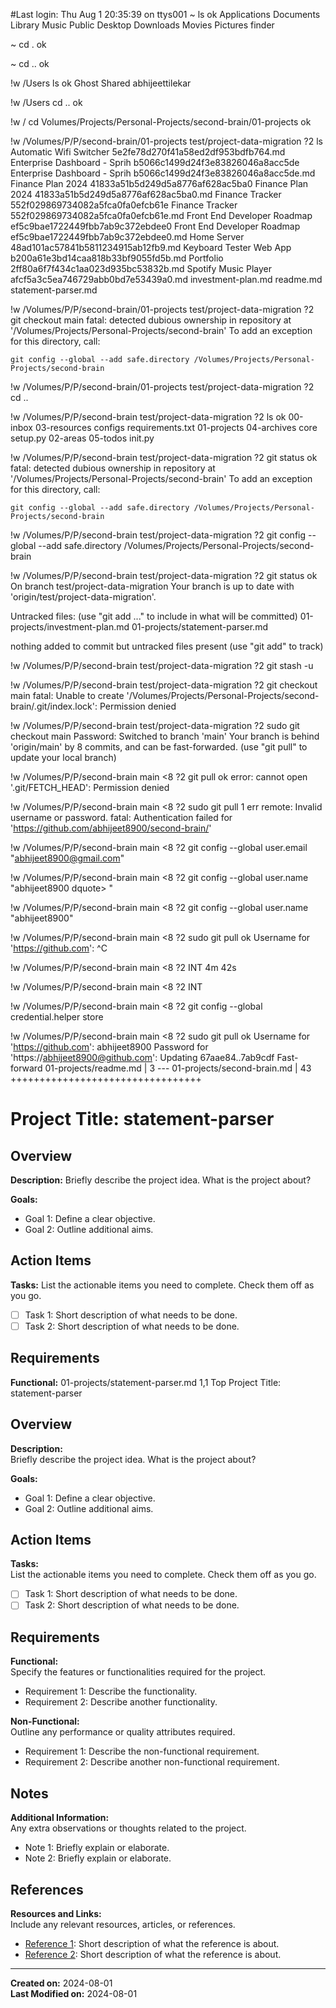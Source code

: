 #Last login: Thu Aug  1 20:35:39 on ttys001
 ~  ls                                                                      ok
Applications Documents    Library      Music        Public
Desktop      Downloads    Movies       Pictures     finder

 ~  cd .                                                                    ok

 ~  cd ..                                                                   ok

 !w /Users  ls                                                              ok
Ghost           Shared          abhijeettilekar

 !w /Users  cd ..                                                           ok

 !w /  cd Volumes/Projects/Personal-Projects/second-brain/01-projects       ok

 !w /Volumes/P/P/second-brain/01-projects  test/project-data-migration ?2  ls
Automatic Wifi Switcher 5e2fe78d270f41a58ed2df953bdfb764.md
Enterprise Dashboard - Sprih b5066c1499d24f3e83826046a8acc5de
Enterprise Dashboard - Sprih b5066c1499d24f3e83826046a8acc5de.md
Finance Plan 2024 41833a51b5d249d5a8776af628ac5ba0
Finance Plan 2024 41833a51b5d249d5a8776af628ac5ba0.md
Finance Tracker 552f029869734082a5fca0fa0efcb61e
Finance Tracker 552f029869734082a5fca0fa0efcb61e.md
Front End Developer Roadmap ef5c9bae1722449fbb7ab9c372ebdee0
Front End Developer Roadmap ef5c9bae1722449fbb7ab9c372ebdee0.md
Home Server 48ad101ac57841b5811234915ab12fb9.md
Keyboard Tester Web App b200a61e3bd14caa818b33bf9055fd5b.md
Portfolio 2ff80a6f7f434c1aa023d935bc53832b.md
Spotify Music Player afcf5a3c5ea746729abb0bd7e53439a0.md
investment-plan.md
readme.md
statement-parser.md

 !w /Volumes/P/P/second-brain/01-projects  test/project-data-migration ?2  git checkout main
fatal: detected dubious ownership in repository at '/Volumes/Projects/Personal-Projects/second-brain'
To add an exception for this directory, call:

	git config --global --add safe.directory /Volumes/Projects/Personal-Projects/second-brain

 !w /Volumes/P/P/second-brain/01-projects  test/project-data-migration ?2  cd ..

 !w /Volumes/P/P/second-brain  test/project-data-migration ?2  ls           ok
00-inbox         03-resources     configs          requirements.txt
01-projects      04-archives      core             setup.py
02-areas         05-todos         init.py

 !w /Volumes/P/P/second-brain  test/project-data-migration ?2  git status   ok
fatal: detected dubious ownership in repository at '/Volumes/Projects/Personal-Projects/second-brain'
To add an exception for this directory, call:

	git config --global --add safe.directory /Volumes/Projects/Personal-Projects/second-brain

 !w /Volumes/P/P/second-brain  test/project-data-migration ?2  git config --global --add safe.directory /Volumes/Projects/Personal-Projects/second-brain

 !w /Volumes/P/P/second-brain  test/project-data-migration ?2  git status   ok
On branch test/project-data-migration
Your branch is up to date with 'origin/test/project-data-migration'.

Untracked files:
  (use "git add <file>..." to include in what will be committed)
	01-projects/investment-plan.md
	01-projects/statement-parser.md

nothing added to commit but untracked files present (use "git add" to track)

 !w /Volumes/P/P/second-brain  test/project-data-migration ?2  git stash -u

 !w /Volumes/P/P/second-brain  test/project-data-migration ?2  git checkout main
fatal: Unable to create '/Volumes/Projects/Personal-Projects/second-brain/.git/index.lock': Permission denied

 !w /Volumes/P/P/second-brain  test/project-data-migration ?2  sudo git checkout
 main
Password:
Switched to branch 'main'
Your branch is behind 'origin/main' by 8 commits, and can be fast-forwarded.
  (use "git pull" to update your local branch)

 !w /Volumes/P/P/second-brain  main <8 ?2  git pull                         ok
error: cannot open '.git/FETCH_HEAD': Permission denied

 !w /Volumes/P/P/second-brain  main <8 ?2  sudo git pull                 1 err
remote: Invalid username or password.
fatal: Authentication failed for 'https://github.com/abhijeet8900/second-brain/'

 !w /Volumes/P/P/second-brain  main <8 ?2  git config --global user.email "abhijeet8900@gmail.com"

 !w /Volumes/P/P/second-brain  main <8 ?2  git config --global user.name "abhijeet8900
dquote> "

 !w /Volumes/P/P/second-brain  main <8 ?2  git config --global user.name "abhijeet8900"

 !w /Volumes/P/P/second-brain  main <8 ?2  sudo git pull                    ok
Username for 'https://github.com': ^C

 !w /Volumes/P/P/second-brain  main <8 ?2                          INT  4m 42s

 !w /Volumes/P/P/second-brain  main <8 ?2                                  INT

 !w /Volumes/P/P/second-brain  main <8 ?2  git config --global credential.helper store

 !w /Volumes/P/P/second-brain  main <8 ?2  sudo git pull                    ok
Username for 'https://github.com': abhijeet8900
Password for 'https://abhijeet8900@github.com':
Updating 67aae84..7ab9cdf
Fast-forward
 01-projects/readme.md       |  3 ---
 01-projects/second-brain.md | 43 +++++++++++++++++++++++++++++++++
# Project Title: statement-parser

## Overview

**Description:**
Briefly describe the project idea. What is the project about?

**Goals:**

- Goal 1: Define a clear objective.
- Goal 2: Outline additional aims.

## Action Items

**Tasks:**
List the actionable items you need to complete. Check them off as you go.

- [ ] Task 1: Short description of what needs to be done.
- [ ] Task 2: Short description of what needs to be done.

## Requirements

**Functional:**
01-projects/statement-parser.md                               1,1            Top
 Project Title: statement-parser

## Overview

**Description:**  
Briefly describe the project idea. What is the project about?

**Goals:**  

- Goal 1: Define a clear objective.
- Goal 2: Outline additional aims.

## Action Items

**Tasks:**  
List the actionable items you need to complete. Check them off as you go.

- [ ] Task 1: Short description of what needs to be done.
- [ ] Task 2: Short description of what needs to be done.

## Requirements

**Functional:**  
Specify the features or functionalities required for the project.

- Requirement 1: Describe the functionality.
- Requirement 2: Describe another functionality.

**Non-Functional:**  
Outline any performance or quality attributes required.

- Requirement 1: Describe the non-functional requirement.
- Requirement 2: Describe another non-functional requirement.

## Notes

**Additional Information:**  
Any extra observations or thoughts related to the project.

- Note 1: Briefly explain or elaborate.
- Note 2: Briefly explain or elaborate.

## References

**Resources and Links:**  
Include any relevant resources, articles, or references.

- [Reference 1](URL): Short description of what the reference is about.
- [Reference 2](URL): Short description of what the reference is about.

---

**Created on:** 2024-08-01  
**Last Modified on:** 2024-08-01

